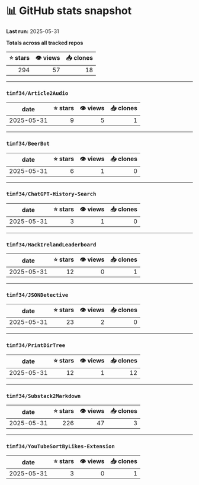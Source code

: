 # 📊 GitHub stats snapshot

**Last run:** 2025-05-31

**Totals across all tracked repos**

| ⭐ stars | 👁 views | 📥 clones |
|--------:|---------:|----------:|
| 294 | 57 | 18 |

---

### `timf34/Article2Audio`

| date | ⭐ stars | 👁 views | 📥 clones |
|------|--------:|---------:|----------:|
| 2025-05-31 | 9 | 5 | 1 |

---

### `timf34/BeerBot`

| date | ⭐ stars | 👁 views | 📥 clones |
|------|--------:|---------:|----------:|
| 2025-05-31 | 6 | 1 | 0 |

---

### `timf34/ChatGPT-History-Search`

| date | ⭐ stars | 👁 views | 📥 clones |
|------|--------:|---------:|----------:|
| 2025-05-31 | 3 | 1 | 0 |

---

### `timf34/HackIrelandLeaderboard`

| date | ⭐ stars | 👁 views | 📥 clones |
|------|--------:|---------:|----------:|
| 2025-05-31 | 12 | 0 | 1 |

---

### `timf34/JSONDetective`

| date | ⭐ stars | 👁 views | 📥 clones |
|------|--------:|---------:|----------:|
| 2025-05-31 | 23 | 2 | 0 |

---

### `timf34/PrintDirTree`

| date | ⭐ stars | 👁 views | 📥 clones |
|------|--------:|---------:|----------:|
| 2025-05-31 | 12 | 1 | 12 |

---

### `timf34/Substack2Markdown`

| date | ⭐ stars | 👁 views | 📥 clones |
|------|--------:|---------:|----------:|
| 2025-05-31 | 226 | 47 | 3 |

---

### `timf34/YouTubeSortByLikes-Extension`

| date | ⭐ stars | 👁 views | 📥 clones |
|------|--------:|---------:|----------:|
| 2025-05-31 | 3 | 0 | 1 |